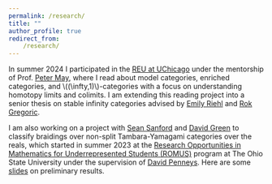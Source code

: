 ```yaml
---
permalink: /research/
title: ""
author_profile: true
redirect_from:
    /research/
---
```


In summer 2024 I participated in the [REU at UChicago](https://math.uchicago.edu/~may/REU2024/)
under the mentorship of Prof. [Peter May](https://www.math.uchicago.edu/~may/), where I read about
model categories, enriched categories, and \\((\infty,1)\\)-categories with a focus
on understanding homotopy limits and colimits.
I am extending this reading project into a senior thesis on stable infinity categories
advised by [Emily Riehl](https://emilyriehl.github.io/)
and [Rok Gregoric](https://sites.google.com/view/rokgregoric/home).

I am also working on a project with [Sean Sanford](https://seancs.page/index.html)
and [David Green](https://www.asc.ohio-state.edu/green.2116/)
to classify braidings over non-split Tambara-Yamagami categories over the reals,
which started in summer 2023 at the [Research Opportunities in Mathematics for Underrepresented Students (ROMUS)](https://math.osu.edu/research/undergraduate) program at The Ohio State University under the supervision of
[David Penneys](https://people.math.osu.edu/penneys.2/).
Here are some [slides](/files/braidings-on-non-split-ty-matrx.pdf) on preliminary results.
